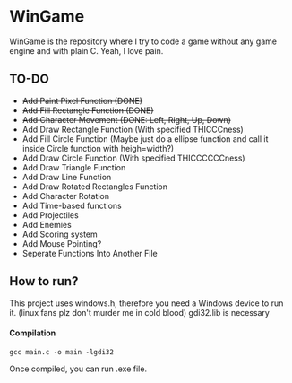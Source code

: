 # WinGame

WinGame is the repository where I try to code a game without any game engine and with plain C. Yeah, I love pain.

## TO-DO
- ~~Add Paint Pixel Function (DONE)~~
- ~~Add Fill Rectangle Function (DONE)~~
- ~~Add Character Movement (DONE: Left, Right, Up, Down)~~
- Add Draw Rectangle Function (With specified THICCCness)
- Add Fill Circle Function (Maybe just do a ellipse function and call it inside Circle function with heigh=width?)
- Add Draw Circle Function (With specified THICCCCCCness)
- Add Draw Triangle Function
- Add Draw Line Function
- Add Draw Rotated Rectangles Function
- Add Character Rotation
- Add Time-based functions
- Add Projectiles
- Add Enemies
- Add Scoring system
- Add Mouse Pointing?
- Seperate Functions Into Another File

## How to run?

This project uses windows.h, therefore you need a Windows device to run it. (linux fans plz don't murder me in cold blood)
gdi32.lib is necessary

#### Compilation
```
gcc main.c -o main -lgdi32
```

Once compiled, you can run .exe file.